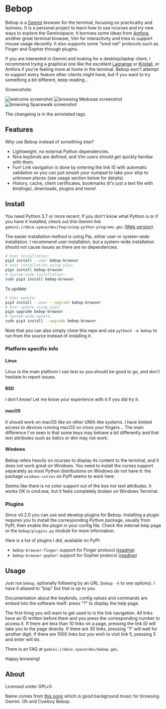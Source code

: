 Bebop
=====

Bebop is a [Gemini][gemini] browser for the terminal, focusing on practicality
and laziness. It is a personal project to learn how to use ncurses and try new
ways to explore the Geminispace. It borrows some ideas from [Amfora][amfora],
another great terminal browser, Vim for interactivity and tries to support mouse
usage decently. It also supports some “smol net” protocols such as Finger and
Gopher through plugins.

[gemini]: https://gemini.circumlunar.space/
[amfora]: https://github.com/makeworld-the-better-one/amfora

If you are interested in Gemini and looking for a desktop/laptop client, I
recommend trying a graphical one like the excellent [Lagrange][lagrange] or
[Kristall][kristall], or Amfora if you're feeling more at home in the terminal.
Bebop won't attempt to support every feature other clients might have, but if
you want to try something a bit different, keep reading…

[lagrange]: https://git.skyjake.fi/skyjake/lagrange
[kristall]: https://kristall.random-projects.net/

Screenshots:

![welcome screenshot](https://files.dece.space/img/bebop/bebop-welcome.png)
![browsing Medusae screenshot](https://files.dece.space/img/bebop/bebop-medusae.png)
![browsing Spacewalk screenshot](https://files.dece.space/img/bebop/bebop-spacewalk.png)

The changelog is in the annotated tags.



Features
--------

Why use Bebop instead of something else?

- Lightweight, no external Python dependencies.
- Nice keybinds are defined, and Vim users should get quickly familiar with
    them.
- Fun! Link navigation is done by entering the link ID with automatic
    validation so you can just smash your numpad to take your ship to unknown
    places (see usage section below for details).
- History, cache, client certificates, bookmarks (it's just a text file with
    bindings), downloads, plugins and more!



Install
-------

You need Python 3.7 or more recent. If you don't know what Python is or if you
have it installed, check out this Gemini link `gemini://dece.space/dev/faq/using-python-programs.gmi` ([Web version][py-faq-http]).

[py-faq-http]: https://portal.mozz.us/gemini/dece.space/dev/faq/using-python-programs.gmi

The easier installation method is using Pip, either user or system-wide
installation. I recommend user installation, but a system-wide installation
should not cause issues as there are no dependencies.

```bash
# User installation:
pip3 install --user bebop-browser
# User installation using pipx:
pipx install bebop-browser
# System-wide installation:
sudo pip3 install bebop-browser
```

To update:

```bash
# User update:
pip3 install --user --upgrade bebop-browser
# User update using pipx:
pipx upgrade bebop-browser
# System-wide update:
sudo pip3 install --upgrade bebop-browser
```

Note that you can also simply clone this repo and use `python3 -m bebop` to run
from the source instead of installing it.

### Platform specific info

#### Linux

Linux is the main platform I can test so you should be good to go, and don't
hesitate to report issues.

#### BSD

I don't know! Let me know your experience with it if you did try it.

#### macOS

It should work on macOS like on other UNIX-like systems. I have limited access
to devices running macOS so cross your fingers… The main difference I've seen is
that some keys may behave a bit differently and that text attributes such as
italics or dim may not work.

#### Windows

Bebop relies heavily on ncurses to display its content to the terminal, and it
does not work great on Windows. You need to install the curses support
separately as most Python distributions on Windows do not have it: the package
`windows-curses` on PyPI seems to work here.

Seems like there is no color support out of the box nor text attributes. It
works OK in cmd.exe, but it feels completely broken on Windows Terminal.

### Plugins

Since v0.2.0 you can use and develop plugins for Bebop. Installing a plugin
requires you to install the corresponding Python package, usually from PyPI,
then enable the plugin in your config file. Check the internal help page or the
`bebop/plugins.py` module for more information.

Here is a list of plugins I did, available on PyPI:

- `bebop-browser-finger`: support for Finger protocol ([readme][plugin-finger])
- `bebop-browser-gopher`: support for Gopher protocol ([readme][plugin-gopher])

[plugin-finger]: plugins/finger/README.md
[plugin-gopher]: plugins/gopher/README.md



Usage
-----

Just run `bebop`, optionally following by an URL (`bebop -h` to see options). I
have it aliased to "bop" but that is up to you.

Documentation about the keybinds, config values and commands are embed into the
software itself: press "?" to display the help page.

The first thing you will want to get used to is the link navigation. All links
have an ID written before them and you press the corresponding number to access
it. If there are less than 10 links on a page, pressing the link ID will take
you to the page directly. If there are 30 links, pressing "1" will wait for
another digit. If there are 1000 links but you wish to visit link 5, pressing 5
and enter will do.

There is an FAQ at `gemini://dece.space/dev/bebop.gmi`.

Happy browsing!



About
-----

Licensed under GPLv3.

Name comes from [this song][bop] which is good background music for browsing
Gemini. Oh and Cowboy Bebop.

[bop]: https://www.youtube.com/watch?v=tWyUYAmmtNg
